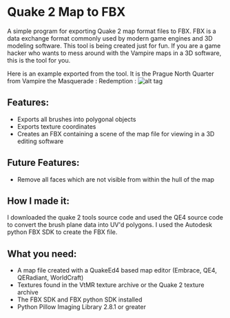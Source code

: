 # Quake 2 Map to FBX

A simple program for exporting Quake 2 map format files to FBX.
FBX is a data exchange format commonly used by modern game engines and 3D modeling software.
This tool is being created just for fun. If you are a game hacker who wants to mess around with the Vampire maps
in a 3D software, this is the tool for you.

Here is an example exported from the tool. It is the Prague North Quarter from Vampire the Masquerade : Redemption :
![alt tag](http://s22.postimg.org/y464wfy01/north_district_night.jpg)

## Features:
- Exports all brushes into polygonal objects
- Exports texture coordinates
- Creates an FBX containing a scene of the map file for viewing in a 3D editing software

## Future Features:
- Remove all faces which are not visible from within the hull of the map

## How I made it:
I downloaded the quake 2 tools source code and used the QE4 source code to convert the brush plane data into UV'd polygons.
I used the Autodesk python FBX SDK to create the FBX file.

## What you need:
- A map file created with a QuakeEd4 based map editor (Embrace, QE4, QERadiant, WorldCraft)
- Textures found in the VtMR texture archive or the Quake 2 texture archive
- The FBX SDK and FBX python SDK installed
- Python Pillow Imaging Library 2.8.1 or greater